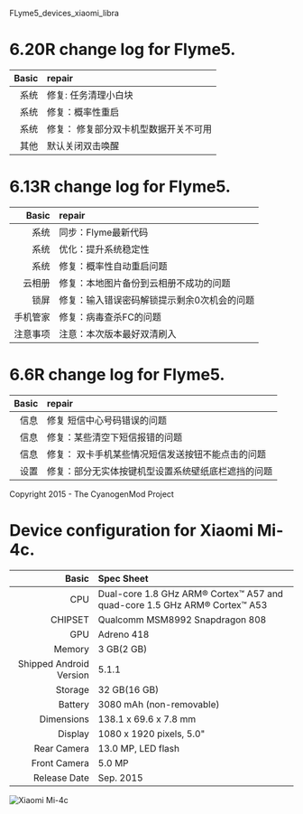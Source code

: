 FLyme5_devices_xiaomi_libra

6.20R change log for Flyme5.
=====================================
Basic   | repair 
-------:|:-------------------------
系统    | 修复:  任务清理小白块
系统   | 修复：概率性重启
系统| 修复： 修复部分双卡机型数据开关不可用
其他| 默认关闭双击唤醒



6.13R change log for Flyme5.
=====================================
Basic   | repair 
-------:|:-------------------------
系统    | 同步：Flyme最新代码
系统    | 优化：提升系统稳定性
系统    | 修复：概率性自动重启问题
云相册  |修复：本地图片备份到云相册不成功的问题
锁屏    | 修复：输入错误密码解锁提示剩余0次机会的问题
手机管家| 修复：病毒查杀FC的问题
注意事项| 注意：本次版本最好双清刷入

6.6R change log for Flyme5.
=====================================
Basic   | repair 
-------:|:-------------------------
信息    | 修复 短信中心号码错误的问题
信息    | 修复：某些清空下短信报错的问题
信息    | 修复： 双卡手机某些情况短信发送按钮不能点击的问题
设置    | 修复：部分无实体按键机型设置系统壁纸底栏遮挡的问题

Copyright 2015 - The CyanogenMod Project

Device configuration for Xiaomi Mi-4c.
=====================================

Basic   | Spec Sheet
-------:|:-------------------------
CPU     | Dual-core 1.8 GHz ARM® Cortex™ A57 and quad-core 1.5 GHz ARM® Cortex™ A53
CHIPSET | Qualcomm MSM8992 Snapdragon 808
GPU     | Adreno 418
Memory  | 3 GB(2 GB)
Shipped Android Version | 5.1.1
Storage | 32 GB(16 GB)
Battery | 3080 mAh (non-removable)
Dimensions | 138.1 x 69.6 x 7.8 mm 
Display | 1080 x 1920 pixels, 5.0"
Rear Camera  | 13.0 MP, LED flash
Front Camera | 5.0 MP
Release Date | Sep. 2015

![Xiaomi Mi-4c](http://igao7.qiniudn.com/uploads/new/article/600_600/201509/56013886e1d4b.png "Xiaomi Mi-4c")
